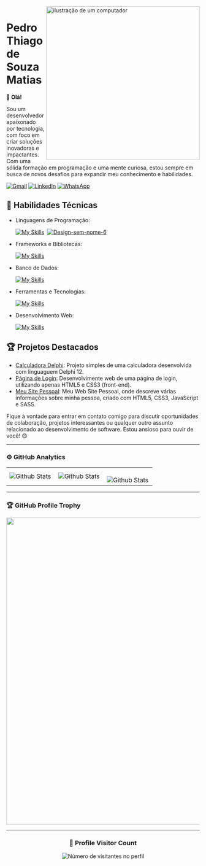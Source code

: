 <img src="https://raw.githubusercontent.com/MicaelliMedeiros/micaellimedeiros/master/image/computer-illustration.png" alt="ilustração de um computador" min-width="400px" max-width="400px" width="400px" align="right">

# Pedro Thiago de Souza Matias

<p align="left"> 
  <strong>👋 Olá!</strong>

Sou um desenvolvedor apaixonado por tecnologia, com foco em criar soluções inovadoras e impactantes. Com uma sólida formação em programação e uma mente curiosa, estou sempre em busca de novos desafios para expandir meu conhecimento e habilidades.
</p>

<p align="left">
  <a href="mailto:pedrothiagom456@gmail.com" title="Gmail">
  <img src="https://img.shields.io/badge/-Gmail-FF0000?style=flat-square&labelColor=FF0000&logo=gmail&logoColor=white&link=pedrothiagom456@gmail.com" alt="Gmail"/></a>
  <a href="https://www.linkedin.com/in/pedro-thiago-bb3bb326a" title="LinkedIn">
  <img src="https://img.shields.io/badge/-Linkedin-0e76a8?style=flat-square&logo=Linkedin&logoColor=white&link=https://www.linkedin.com/in/pedro-thiago-bb3bb326a" alt="LinkedIn"/></a>
  <a href="https://wa.me/qr/ZMZLUM2LHBUXJ1" title="WhatsApp">
  <img src="https://img.shields.io/badge/-WhatsApp-25d366?style=flat-square&labelColor=25d366&logo=whatsapp&logoColor=white&link=API-DO-SEU-WHATSAPP" alt="WhatsApp"/></a>
</p>

## 🚀 Habilidades Técnicas

- Linguagens de Programação: 

    [![My Skills](https://skillicons.dev/icons?i=javascript,python,php)](https://skillicons.dev)­­ ­­­­ ­­<a href="https://skillicons.dev/"><img src="https://i.ibb.co/SL7x5rM/Design-sem-nome-6.png" alt="Design-sem-nome-6" border="0"></a>
- Frameworks e Bibliotecas:

    [![My Skills](https://skillicons.dev/icons?i=laravel,bootstrap,ts)](https://skillicons.dev)
- Banco de Dados: 

    [![My Skills](https://skillicons.dev/icons?i=mysql,php)](https://skillicons.dev)
- Ferramentas e Tecnologias: 

    [![My Skills](https://skillicons.dev/icons?i=git,github,vscode,eclipse,aws,wordpress,figma)](https://skillicons.dev)
- Desenvolvimento Web:

    [![My Skills](https://skillicons.dev/icons?i=php,html,css,javascript,figma)](https://skillicons.dev)

## 🏆 Projetos Destacados

- [Calculadora Delphi](https://github.com/PedroThiago02/Calculadora-Delphi): Projeto simples de uma calculadora desenvolvida com linguaguem Delphi 12.
- [Página de Login](https://github.com/PedroThiago02/Login): Desenvolvimente web de uma página de login, utilizando apenas HTML5 e CSS3 (front-end).
- [Meu Site Pessoal](https://github.com/PedroThiago02/my-personal-website): Meu Web Site Pessoal, onde descreve várias informações sobre minha pessoa, criado com HTML5, CSS3, JavaScript e SASS.


Fique à vontade para entrar em contato comigo para discutir oportunidades de colaboração, projetos interessantes ou qualquer outro assunto relacionado ao desenvolvimento de software. Estou ansioso para ouvir de você! 😊

---

### ⚙️ GitHub Analytics

<table>
  <tr>
    <td>
      <img
        align="left"
        src="https://github-readme-stats.vercel.app/api?username=pedrothiago02&theme=dark&hide_border=false&include_all_commits=true"
        alt="Github Stats"
      />
    </td>
    <td>
      <img
        align="left"
        src="https://github-readme-stats.vercel.app/api/top-langs/?username=pedrothiago02&theme=dark&hide_border=false&include_all_commits=true&count_private=true&layout=compact"
        alt="Github Stats"
      />
    </td>
    <td>
      <br />
      <img
        align="left"
        src="https://github-readme-streak-stats.herokuapp.com/?user=pedrothiago02&theme=dark&hide_border=false"
        alt="Github Stats"
      />
    </td>
  </tr>
</table>

---

### 🏆 GitHub Profile Trophy

<p align="center">
  <a
    href="https://github.com/ryo-ma/github-profile-trophy"
    title="repositório de troféus"
  >
    <img
      width="800"
      src="https://github-profile-trophy.vercel.app/?username=pedrothiago02&column=8&theme=darkhub&no-frame=true&no-bg=true"
    />
  </a>
</p>

---

<div align="center">
  <h3><b>📍 Profile Visitor Count</b></h3>
</div>

<p align="center">
  <img
    src="https://profile-counter.glitch.me/pedrothiago02/count.svg"
    alt="Número de visitantes no perfil"
  />
</p>
